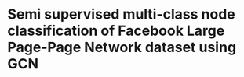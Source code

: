 # Semi supervised multi-class node classification of Facebook Large Page-Page Network dataset using GCN
